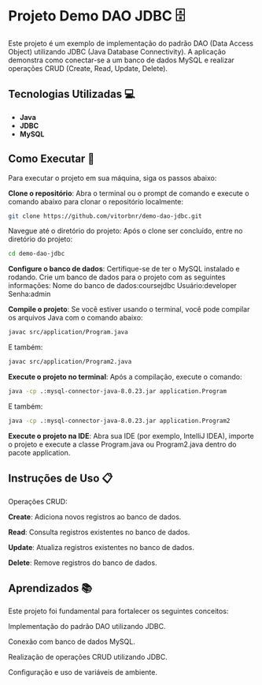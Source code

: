 # Projeto Demo DAO JDBC 🗄️

Este projeto é um exemplo de implementação do padrão DAO (Data Access Object) utilizando JDBC (Java Database Connectivity). A aplicação demonstra como conectar-se a um banco de dados MySQL e realizar operações CRUD (Create, Read, Update, Delete).

## Tecnologias Utilizadas 💻

- **Java**
- **JDBC**
- **MySQL**

## Como Executar 🚀

Para executar o projeto em sua máquina, siga os passos abaixo:

**Clone o repositório**: Abra o terminal ou o prompt de comando e execute o comando abaixo para clonar o repositório localmente:
   ```bash
git clone https://github.com/vitorbnr/demo-dao-jdbc.git
```
Navegue até o diretório do projeto: Após o clone ser concluído, entre no diretório do projeto:
```bash
cd demo-dao-jdbc

```

**Configure o banco de dados**: Certifique-se de ter o MySQL instalado e rodando. Crie um banco de dados para o projeto com as seguintes informações:
Nome do banco de dados:coursejdbc
Usuário:developer
Senha:admin


**Compile o projeto**: Se você estiver usando o terminal, você pode compilar os arquivos Java com o comando abaixo:

```bash
javac src/application/Program.java
```
E também: 

```bash
javac src/application/Program2.java
```

**Execute o projeto no terminal**: Após a compilação, execute o comando:

```bash
java -cp .:mysql-connector-java-8.0.23.jar application.Program
```

E também: 

```bash
java -cp .:mysql-connector-java-8.0.23.jar application.Program2
```

**Execute o projeto na IDE**: Abra sua IDE (por exemplo, IntelliJ IDEA), importe o projeto e execute a classe Program.java ou Program2.java dentro do pacote application.

## Instruções de Uso 📋
Operações CRUD:

**Create**: Adiciona novos registros ao banco de dados.

**Read**: Consulta registros existentes no banco de dados.

**Update**: Atualiza registros existentes no banco de dados.

**Delete**: Remove registros do banco de dados.

## Aprendizados 📚
Este projeto foi fundamental para fortalecer os seguintes conceitos:

Implementação do padrão DAO utilizando JDBC.

Conexão com banco de dados MySQL.

Realização de operações CRUD utilizando JDBC.

Configuração e uso de variáveis de ambiente.
